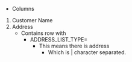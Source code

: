 - Columns 


1. Customer Name
2. Address
    - Contains row with 
        - ADDRESS_LIST_TYPE=
            - This means there is address
                - Which is | character separated. 